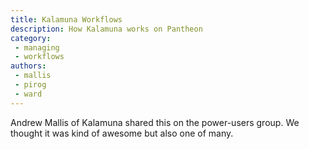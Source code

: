 ```yaml
---
title: Kalamuna Workflows
description: How Kalamuna works on Pantheon
category:
 - managing
 - workflows
authors:
 - mallis
 - pirog
 - ward
---
```


Andrew Mallis of Kalamuna shared this on the power-users group.
We thought it was kind of awesome but also one of many.
